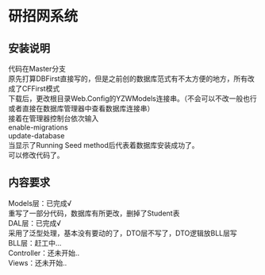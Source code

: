 # 研招网系统
## 安装说明
代码在Master分支<br/>
原先打算DBFirst直接写的，但是之前创的数据库范式有不太方便的地方，所有改成了CFFirst模式<br/>
下载后，更改根目录Web.Config的YZWModels连接串。（不会可以不改一般也行或者直接在数据库管理器中查看数据库连接串）<br/>
接着在管理器控制台依次输入<br/>
enable-migrations<br/>
update-database<br/>
当显示了Running Seed method后代表着数据库安装成功了。<br/>
可以修改代码了。<br/>
## 内容要求
Models层：已完成√<br/>
重写了一部分代码，数据库有所更改，删掉了Student表 <br/>
DAL层：已完成√<br/>
采用了泛型处理，基本没有要动的了，DTO层不写了，DTO逻辑放BLL层写<br/>
BLL层：赶工中...<br/>
Controller：还未开始..<br/>
Views：还未开始..<br/>

